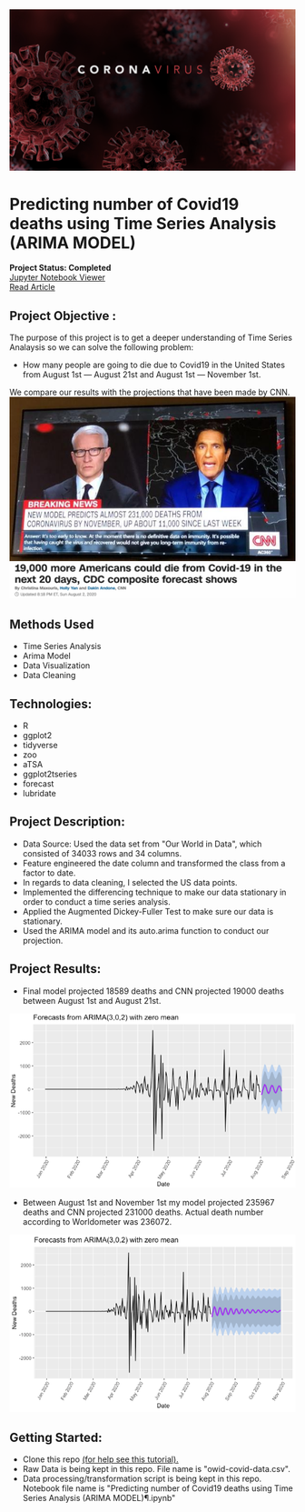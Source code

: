<img src="images/coronavirus-covid.png">

# Predicting number of Covid19 deaths using Time Series Analysis (ARIMA MODEL) 
**Project Status: Completed**
<br>
<a href="https://nbviewer.jupyter.org/github/navido89/Time-Series-Analysis-ARIMA-Model-Covid19-Predictions/blob/master/Predicting%20number%20of%20Covid19%20deaths%20using%20Time%20Series%20Analysis%20%28ARIMA%20MODEL%29%C2%B6.ipynb" target="_blank">Jupyter Notebook Viewer</a>
<br>
<a href="https://towardsdatascience.com/predicting-number-of-covid19-deaths-using-time-series-analysis-arima-model-4ad92c48b3ae" target="_blank">Read Article</a>

## Project Objective <a name="Project Objective"></a>: 
The purpose of this project is to get a deeper understanding of Time Series Analaysis so we can solve the following problem: 
+ How many people are going to die due to Covid19 in the United States from August 1st — August 21st and August 1st — November 1st.

We compare our results with the projections that have been made by CNN.
<br>
<img src="images/CNN_Projection1.jpg">
<img src="images/CNN_Projection2.png">

## Methods Used
+ Time Series Analysis 
+ Arima Model
+ Data Visualization
+ Data Cleaning 

## Technologies:
+ R
+ ggplot2
+ tidyverse
+ zoo
+ aTSA
+ ggplot2tseries
+ forecast
+ lubridate

## Project Description:
+ Data Source: Used the data set from "Our World in Data", which consisted of 34033 rows and 34 columns. 
+ Feature engineered the date column and transformed the class from a factor to date. 
+ In regards to data cleaning, I selected the US data points. 
+ Implemented the differencing technique to make our data stationary in order to conduct a time series analysis. 
+ Applied the Augmented Dickey-Fuller Test to make sure our data is stationary. 
+ Used the ARIMA model and its auto.arima function to conduct our projection.

## Project Results:
+ Final model projected 18589 deaths and CNN projected 19000 deaths between August 1st and August 21st.
<img src="images/Screen_Shot1.png">

+ Between August 1st and November 1st my model projected 235967 deaths and CNN projected 231000 deaths. Actual death number according to Worldometer was 236072.
<img src="images/Screen_Shot2.png">

## Getting Started:
+ Clone this repo <a href="https://docs.github.com/en/free-pro-team@latest/github/creating-cloning-and-archiving-repositories/cloning-a-repository" target="_blank">(for help see this tutorial).</a>
+ Raw Data is being kept in this repo. File name is "owid-covid-data.csv".
+ Data processing/transformation script is being kept in this repo. Notebook file name is "Predicting number of Covid19 deaths using Time Series Analysis (ARIMA MODEL)¶.ipynb"


